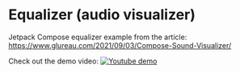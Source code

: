 # Equalizer (audio visualizer)
Jetpack Compose equalizer example from the article: https://www.glureau.com/2021/09/03/Compose-Sound-Visualizer/

Check out the demo video:
[![Youtube demo](http://img.youtube.com/vi/Z5hTpUuXQ94/0.jpg)](http://www.youtube.com/watch?v=Z5hTpUuXQ94)
